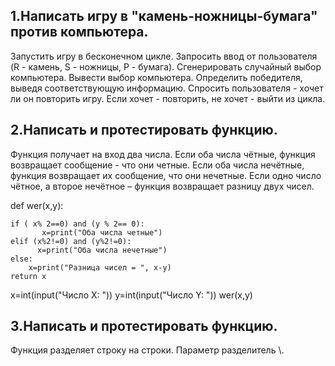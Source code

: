 ## 1.Написать игру в "камень-ножницы-бумага" против компьютера.
Запустить игру в бесконечном цикле. Запросить ввод от пользователя (R - камень, S - ножницы, P - бумага). Сгенерировать случайный выбор компьютера. Вывести выбор компьютера. Определить победителя, выведя соответствующую информацию. Спросить пользователя - хочет ли он повторить игру. Если хочет - повторить, не хочет - выйти из цикла.

## 2.Написать и протестировать функцию.
Функция получает на вход два числа. Если оба числа чётные, функция возвращает сообщение - что они четные. Если оба числа нечётные, функция возвращает их сообщение, что они нечетные. Если одно число чётное, а второе нечётное – функция возвращает разницу двух чисел.


def wer(x,y):

    if ( x% 2==0) and (y % 2== 0):      
           x=print("Оба числа четные")
    elif (x%2!=0) and (y%2!=0):      
          x=print("Оба числа нечетные")
    else:
        x=print("Разница чисел = ", x-y)
    return x

x=int(input("Число Х: "))
y=int(input("Число Y: "))
wer(x,y)




## 3.Написать и протестировать функцию.
Функция разделяет строку на строки. Параметр разделитель \\.
